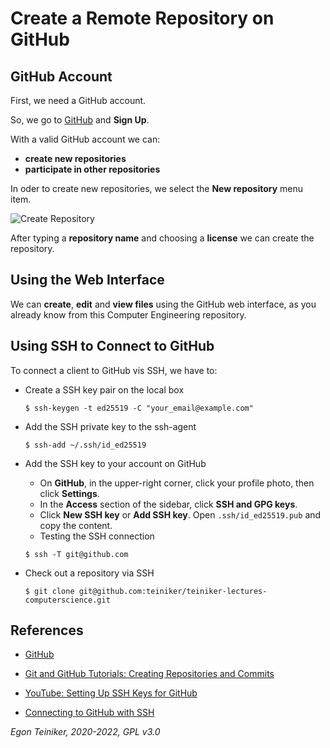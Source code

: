 # Create a Remote Repository on GitHub

## GitHub Account 

First, we need a GitHub account.

So, we go to [GitHub](https://github.com/) and **Sign Up**. 

With a valid GitHub account we can: 
* **create new repositories** 
* **participate in other repositories**

In oder to create new repositories, we select the **New repository** menu
item.

![Create Repository](figurest/CreateGitHubRepo.png)

After typing a **repository name** and choosing a **license** we can create the repository.


## Using the Web Interface

We can **create**, **edit** and **view files** using the GitHub web interface, as you already know from this Computer Engineering repository.


## Using SSH to Connect to GitHub 

To connect a client to GitHub vis SSH, we have to:

* Create a SSH key pair on the local box
    ```
    $ ssh-keygen -t ed25519 -C "your_email@example.com"
    ```

* Add the SSH private key to the ssh-agent 
    ```
    $ ssh-add ~/.ssh/id_ed25519    
    ```

* Add the SSH key to your account on GitHub
    * On **GitHub**, in the upper-right corner, click your profile photo, then click **Settings**.    
    * In the **Access** section of the sidebar, click **SSH and GPG keys**.
    * Click **New SSH key** or **Add SSH key**. Open `.ssh/id_ed25519.pub` and copy the content. 
    * Testing the SSH connection
    ```
    $ ssh -T git@github.com
    ```

* Check out a repository via SSH 
    ```
    $ git clone git@github.com:teiniker/teiniker-lectures-computerscience.git
    ```


## References
* [GitHub](https://github.com/)

* [Git and GitHub Tutorials: Creating Repositories and Commits](https://youtu.be/hMfi_ONvGEs)

* [YouTube: Setting Up SSH Keys for GitHub](https://youtu.be/8X4u9sca3Io)
* [Connecting to GitHub with SSH](https://docs.github.com/en/authentication/connecting-to-github-with-ssh)

*Egon Teiniker, 2020-2022, GPL v3.0*